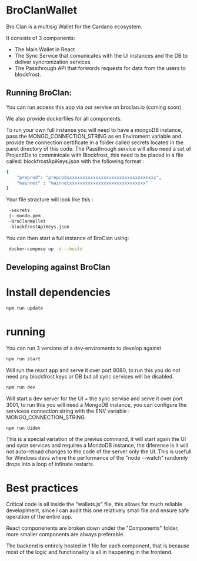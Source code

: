# BroClanWallet
Bro Clan is a multisig Wallet for the Cardano ecosystem.


It consists of 3 components: 
- The Main Wallet in React 
- The Sync Service that comunicates with the UI instances and the DB to deliver syncronization services
- The Passthrough API that forwords requests for data from the users to blockfrost. 



## Running BroClan:

You can run access this app via our servise on broclan.io (coming soon)

We also provide dockerfiles for all components. 

To run your own full instanse you will need to have a mongoDB instance, pass the MONGO_CONNECTION_STRING as en Enviroment variable and provide the connection certificate in a folder called secrets located in the paret directory of this code.
The Passthrough service will allso need a set of ProjectIDs to comminicate with Blockfrost, this need to be placed in a file called: blockfrostApiKeys.json with the following format :

```sh
{
    "preprod": "preprodxxxxxxxxxxxxxxxxxxxxxxxxxxxxxxxxxx",
    "mainnet" : "mainnetxxxxxxxxxxxxxxxxxxxxxxxxxxxxx"
}
```

Your file stracture will look like this :
```sh
 -secrets
 |- mondo.pem
 -BroClanWallet 
 -blockfrostApiKeys.json
```
You can then start a full instance of BroClan using: 

```sh 
 docker-compose up -d --build
```



## Developing against BroClan

# Install dependencies 
```sh
npm run update
```

# running 
You can run 3 versions of a dev-enviroments to develop against 
```sh 
npm run start
```
Will run the react app and serve it over port 8080, to run this you do not need any blockfrost keys or DB but all sync services will be disabled.

```sh 
npm run dev
```
Will start a dev server for the UI + the sync servise and serve it over port 3001, to run this you will need a MongoDB instance, you can configure the servicess connection string with the ENV variable : MONGO_CONNECTION_STRING.

```sh
npm run Uidev
```
This is a special variation of the previus command, it will start again the UI and sycn services and requires a MondoDB instance, the diferense is it will not auto-reload changes to the code of the server only the UI. This is usefull for Windows devs where the performance of the "node --watch" randomly drops into a loop of infinate restarts.


# Best practices 

Critical code is all inside the "wallets.js" file, this allows for much reliable developlment, since I can audit this one relatively small file and ensure safe operation of the entire app. 

React componenents are broken down under the "Components" folder, more smaller components are always preferable. 

The backend is entirely hosted in 1 file for each component, that is because most of the logic and functionality is all in happening in the frontend. 
